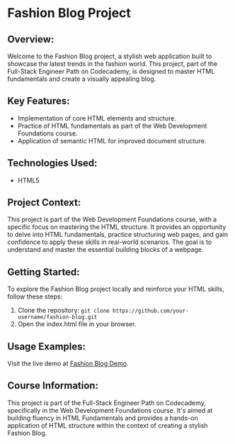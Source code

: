 # Fashion Blog Project

## Overview:
Welcome to the Fashion Blog project, a stylish web application built to showcase the latest trends in the fashion world. This project, part of the Full-Stack Engineer Path on Codecademy, is designed to master HTML fundamentals and create a visually appealing blog.

## Key Features:
- Implementation of core HTML elements and structure.
- Practice of HTML fundamentals as part of the Web Development Foundations course.
- Application of semantic HTML for improved document structure.

## Technologies Used:
- HTML5

## Project Context:
This project is part of the Web Development Foundations course, with a specific focus on mastering the HTML structure. It provides an opportunity to delve into HTML fundamentals, practice structuring web pages, and gain confidence to apply these skills in real-world scenarios. The goal is to understand and master the essential building blocks of a webpage.

## Getting Started:
To explore the Fashion Blog project locally and reinforce your HTML skills, follow these steps:
1. Clone the repository: `git clone https://github.com/your-username/fashion-blog.git`
2. Open the index.html file in your browser.

## Usage Examples:
Visit the live demo at [Fashion Blog Demo](https://codecademy-fullstack-fashion-blog-html-project1.vercel.app/).

## Course Information:
This project is part of the Full-Stack Engineer Path on Codecademy, specifically in the Web Development Foundations course. It's aimed at building fluency in HTML Fundamentals and provides a hands-on application of HTML structure within the context of creating a stylish Fashion Blog.

